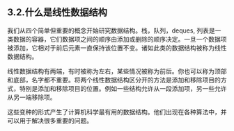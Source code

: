 ## 3.2.什么是线性数据结构
我们从四个简单但重要的概念开始研究数据结构。栈，队列，deques, 列表是一类数据的容器，它们数据项之间的顺序由添加或删除的顺序决定。一旦一个数据项被添加，它相对于前后元素一直保持该位置不变。诸如此类的数据结构被称为线性数据结构。

线性数据结构有两端，有时被称为左右，某些情况被称为前后。你也可以称为顶部和底部，名字都不重要。将两个线性数据结构区分开的方法是添加和移除项目的方式，特别是添加和移除项目的位置。例如一些结构允许从一段添加项，另一些允许从另一端移除项。

这些变种的形式产生了计算机科学最有用的数据结构。他们出现在各种算法中，并可以用于解决很多重要的问题。




